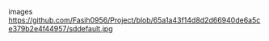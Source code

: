 images
https://github.com/Fasih0956/Project/blob/65a1a43f14d8d2d66940de6a5ce379b2e4f44957/sddefault.jpg
